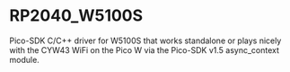 # RP2040_W5100S
Pico-SDK C/C++ driver for W5100S that works standalone or plays nicely with the CYW43 WiFi on the Pico W via the Pico-SDK v1.5 async_context module.
